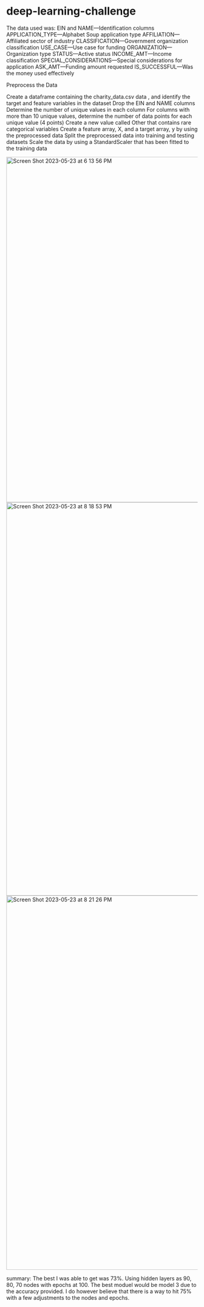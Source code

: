 # deep-learning-challenge

The data used was:
EIN and NAME—Identification columns
APPLICATION_TYPE—Alphabet Soup application type
AFFILIATION—Affiliated sector of industry
CLASSIFICATION—Government organization classification
USE_CASE—Use case for funding
ORGANIZATION—Organization type
STATUS—Active status
INCOME_AMT—Income classification
SPECIAL_CONSIDERATIONS—Special considerations for application
ASK_AMT—Funding amount requested
IS_SUCCESSFUL—Was the money used effectively

Preprocess the Data 

Create a dataframe containing the charity_data.csv data , and identify the target and feature variables in the dataset 
Drop the EIN and NAME columns 
Determine the number of unique values in each column 
For columns with more than 10 unique values, determine the number of data points for each unique value (4 points)
Create a new value called Other that contains rare categorical variables 
Create a feature array, X, and a target array, y by using the preprocessed data 
Split the preprocessed data into training and testing datasets 
Scale the data by using a StandardScaler that has been fitted to the training data

<img width="910" alt="Screen Shot 2023-05-23 at 6 13 56 PM" src="https://github.com/domvilla/deep-learning-challenge/assets/120337088/f6e09acd-934c-4fe6-8981-81d9ae07d050">

<img width="1036" alt="Screen Shot 2023-05-23 at 8 18 53 PM" src="https://github.com/domvilla/deep-learning-challenge/assets/120337088/d12adbb3-cd70-4d01-8d5c-dea155d657fa">


<img width="986" alt="Screen Shot 2023-05-23 at 8 21 26 PM" src="https://github.com/domvilla/deep-learning-challenge/assets/120337088/1c425148-a397-42df-a174-37c71d0350aa">

summary:
The best I was able to get was 73%. Using hidden layers as 90, 80, 70 nodes with epochs at 100. The best moduel would be model 3 due to the accuracy provided. I do however believe that there is a way to hit 75% with a few adjustments to the nodes and epochs. 
